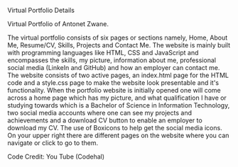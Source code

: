 Virtual Portfolio Details

Virtual Portfolio of Antonet Zwane.

The virtual portfolio consists of six pages or sections namely, Home, About Me, Resume/CV, Skills, Projects and Contact Me. The website is mainly built with programming languages like HTML, CSS and JavaScript and encompasses the skills, my picture, information about me, professional social media (LinkeIn and GitHub) and how an employer can contact me. The website consists of two active pages, an index.html page for the HTML code and a style.css page to make the website look presentable and it's functionality. When the portfolio website is initially opened one will come across a home page which has my picture, and what qualification I have or studying towards which is a Bachelor of Science in Information Technology, two social media accounts where one can see my projects and achievements and a download CV button to enable an employer to download my CV. The use of Boxicons to help get the social media icons. On your upper right there are different pages on the website where you can navigate or click to go to them. 

Code Credit: You Tube (Codehal)
